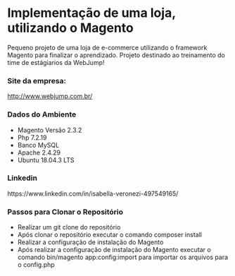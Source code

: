 <h1>
Implementação de uma loja, utilizando o Magento
</h1>

Pequeno projeto de uma loja de e-commerce utilizando o framework Magento para finalizar o aprendizado. Projeto destinado ao treinamento do time de estágiarios da WebJump!

<h3>
Site da empresa: 
</h3>

http://www.webjump.com.br/

<h3>
Dados do Ambiente
</h3>
<ul>
  <li> Magento Versão 2.3.2 </li>
  <li> Php 7.2.19 </li>
  <li> Banco MySQL </li>
  <li> Apache 2.4.29 </li>
  <li> Ubuntu 18.04.3 LTS </li>
 </ul> 
<h3>
Linkedin
</h3>
https://www.linkedin.com/in/isabella-veronezi-497549165/
<h3>
Passos para Clonar o Repositório
</h3> 
<ul>
  <li> Realizar um git clone do repositório </li> 
  <li> Após clonar o repositório executar o comando composer install </li>
  <li> Realizar a configuração de instalação do Magento </li> 
  <li> Após realizar a configuração de instalação do Magento executar o comando bin/magento app:config:import para importar os arquivos para o config.php </li>
  
  
  
